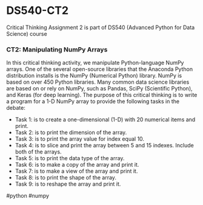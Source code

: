 # DS540-CT2
Critical Thinking Assignment 2 is part of DS540 (Advanced Python for Data Science) course

### CT2: Manipulating NumPy Arrays

In this critical thinking activity, we manipulate Python-language NumPy arrays. One of the several open-source libraries that the Anaconda Python distribution installs is the NumPy (Numerical Python) library. NumPy is based on over 450 Python libraries. Many common data science libraries are based on or rely on NumPy, such as Pandas, SciPy (Scientific Python), and Keras (for deep learning). The purpose of this critical thinking is to write a program for a 1-D NumPy array to provide the following tasks in the debate:
- Task 1: is to create a one-dimensional (1-D) with 20 numerical items and print.
- Task 2: is to print the dimension of the array.
- Task 3: is to print the array value for index equal 10.
- Task 4: is to slice and print the array between 5 and 15 indexes. Include both of 
the arrays.
- Task 5: is to print the data type of the array.
- Task 6: is to make a copy of the array and print it.
- Task 7: is to make a view of the array and print it.
- Task 8: is to print the shape of the array.
- Task 9: is to reshape the array and print it.

#python #numpy
